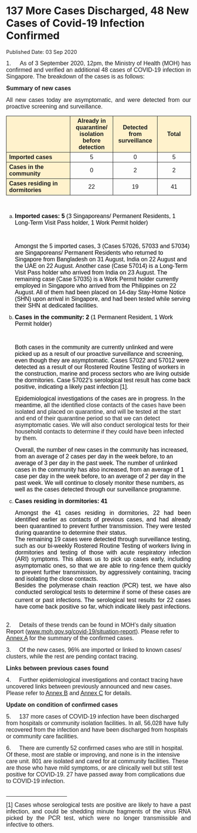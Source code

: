 <html>
    <meta http-equiv="Content-Type" content="text/html; charset=utf-8"/>
    <meta charset="utf-8"/>
    <title>137 More Cases Discharged, 48 New Cases of Covid-19 Infection Confirmed</title>
    <body><h1>137 More Cases Discharged, 48 New Cases of Covid-19 Infection Confirmed</h1>
    <p>Published Date: 03 Sep 2020</p> <p style="text-align: justify;"><span style="font-family: Arial; font-size: 16px;"><span>1.&nbsp; &nbsp; &nbsp;As of 3 September 2020, 12pm, the Ministry of Health (MOH) has confirmed and verified an additional 48</span></span><span style="font-family: Arial; font-size: 16px;"><span><span> </span></span></span><span style="font-family: Arial; font-size: 16px;"><span><span>cases of COVID-19 infection in Singapore</span></span></span><span style="font-family: Arial; font-size: 16px;"><span>. The breakdown of the cases is as follows:</span></span><span style="font-family: Arial; font-size: 16px;"></span></p> <p style="margin-left: 0cm; text-align: justify;"><span style="font-family: Arial; font-size: 16px;"><span><strong>Summary of new cases</strong></span></span></p> <p style="margin-left: 0cm; text-align: justify;"><span style="font-family: Arial; font-size: 16px;">All new cases today are asymptomatic, and were detected from our proactive screening and surveillance.</span><span style="font-family: Arial; font-size: 16px;"></span></p> <table border="1" cellspacing="0" cellpadding="0" style="border: none;"> <tbody><tr> <td width="241" valign="top" style="background: rgb(255, 242, 204); width: 180.45pt; padding: 0cm 5.4pt; border-style: solid; border-width: 1pt; text-align: left;"> <p style="margin: 3pt 0cm;"><span style="font-family: Arial; font-size: 16px;">&nbsp;</span></p> </td> <td width="120" style="background: rgb(255, 242, 204); width: 90.1pt; padding: 0cm 5.4pt; border-left: none; border-top-style: solid; border-right-style: solid; border-bottom-style: solid; text-align: left;"> <p align="center" style="margin: 3pt 0cm; text-align: center;"><span style="font-family: Arial; font-size: 16px;"><span><span><strong>Already in quarantine/ isolation before detection </strong></span></span></span></p> </td> <td width="120" style="background: rgb(255, 242, 204); width: 90.1pt; padding: 0cm 5.4pt; border-left: none; border-top-style: solid; border-right-style: solid; border-bottom-style: solid; text-align: left;"> <p align="center" style="margin: 3pt 0cm; text-align: center;"><span style="font-family: Arial; font-size: 16px;"><span><span><strong>Detected from surveillance </strong></span></span></span></p> </td> <td width="120" style="background: rgb(255, 242, 204); width: 90.15pt; padding: 0cm 5.4pt; border-left: none; border-top-style: solid; border-right-style: solid; border-bottom-style: solid; text-align: left;"> <p align="center" style="margin: 3pt 0cm; text-align: center;"><span style="font-family: Arial; font-size: 16px;"><span><span><strong>Total</strong></span></span></span></p> </td> </tr> <tr> <td width="241" valign="top" style="background: rgb(255, 242, 204); width: 180.45pt; padding: 0cm 5.4pt; border-top: none; border-right-style: solid; border-bottom-style: solid; border-left-style: solid; text-align: left;"> <p style="margin: 3pt 0cm;"><span style="font-family: Arial; font-size: 16px;"><span><span><strong>Imported cases</strong></span></span></span></p> </td> <td width="120" style="width: 90.1pt; padding: 0cm 5.4pt; border-top: none; border-left: none; border-right-style: solid; border-bottom-style: solid; text-align: left;"> <p align="center" style="margin: 3pt 0cm; text-align: center;"><span style="font-family: Arial; font-size: 16px;"><span><span>5</span></span></span></p> </td> <td width="120" style="width: 90.1pt; padding: 0cm 5.4pt; border-top: none; border-left: none; border-right-style: solid; border-bottom-style: solid; text-align: left;"> <p align="center" style="margin: 3pt 0cm; text-align: center;"><span style="font-family: Arial; font-size: 16px;"><span><span>0</span></span></span></p> </td> <td width="120" style="width: 90.15pt; padding: 0cm 5.4pt; border-top: none; border-left: none; border-right-style: solid; border-bottom-style: solid; text-align: left;"> <p align="center" style="margin: 3pt 0cm; text-align: center;"><span style="font-family: Arial; font-size: 16px;"><span><span>5</span></span></span></p> </td> </tr> <tr> <td width="241" valign="top" style="background: rgb(255, 242, 204); width: 180.45pt; padding: 0cm 5.4pt; border-top: none; border-right-style: solid; border-bottom-style: solid; border-left-style: solid; text-align: left;"> <p style="margin: 3pt 0cm;"><span style="font-family: Arial; font-size: 16px;"><span><span><strong>Cases in the community </strong></span></span></span></p> </td> <td width="120" style="width: 90.1pt; padding: 0cm 5.4pt; border-top: none; border-left: none; border-right-style: solid; border-bottom-style: solid; text-align: left;"> <p align="center" style="margin: 3pt 0cm; text-align: center;"><span style="font-family: Arial; font-size: 16px;"><span><span>0</span></span></span></p> </td> <td width="120" style="width: 90.1pt; padding: 0cm 5.4pt; border-top: none; border-left: none; border-right-style: solid; border-bottom-style: solid; text-align: left;"> <p align="center" style="margin: 3pt 0cm; text-align: center;"><span style="font-family: Arial; font-size: 16px;"><span><span>2</span></span></span></p> </td> <td width="120" style="width: 90.15pt; padding: 0cm 5.4pt; border-top: none; border-left: none; border-right-style: solid; border-bottom-style: solid; text-align: left;"> <p align="center" style="margin: 3pt 0cm; text-align: center;"><span style="font-family: Arial; font-size: 16px;"><span><span>2</span></span></span></p> </td> </tr> <tr> <td width="241" valign="top" style="background: rgb(255, 242, 204); width: 180.45pt; padding: 0cm 5.4pt; border-top: none; border-right-style: solid; border-bottom-style: solid; border-left-style: solid; text-align: left;"> <p style="margin: 3pt 0cm;"><span style="font-family: Arial; font-size: 16px;"><span><span><strong>Cases residing in dormitories </strong></span></span></span></p> </td> <td width="120" style="width: 90.1pt; padding: 0cm 5.4pt; border-top: none; border-left: none; border-right-style: solid; border-bottom-style: solid; text-align: left;"> <p align="center" style="margin: 3pt 0cm; text-align: center;"><span style="font-family: Arial; font-size: 16px;"><span><span>22</span></span></span></p> </td> <td width="120" style="width: 90.1pt; padding: 0cm 5.4pt; border-top: none; border-left: none; border-right-style: solid; border-bottom-style: solid; text-align: left;"> <p align="center" style="margin: 3pt 0cm; text-align: center;"><span style="font-family: Arial; font-size: 16px;"><span><span>19</span></span></span></p> </td> <td width="120" style="width: 90.15pt; padding: 0cm 5.4pt; border-top: none; border-left: none; border-right-style: solid; border-bottom-style: solid; text-align: left;"> <p align="center" style="margin: 3pt 0cm; text-align: center;"><span style="font-family: Arial; font-size: 16px;"><span><span>41</span></span></span></p> </td> </tr> </tbody></table> <p style="margin-left: 0cm; text-align: justify;"><span style="font-family: Arial; font-size: 16px;"><span>&nbsp;</span></span></p> <ol style="list-style-type: lower-alpha;"><li><span style="font-family: Arial; font-size: 16px;"><span><strong><span style="color: windowtext;">Imported cases: 5 </span></strong></span></span><span style="font-family: Arial; font-size: 16px;"><span><span><span style="color: windowtext;">(3 Singaporeans/ Permanent Residents, 1 Long-Term Visit Pass holder, 1 Work Permit holder)</span></span></span></span><p><span style="font-family: Arial; font-size: 16px;"><span><span><span style="color: windowtext;">&nbsp;</span></span></span></span></p><p><span style="font-family: Arial; font-size: 16px;"><span><span><span><span style="color: windowtext;">Amongst the 5 imported cases, 3 (Cases </span></span></span></span></span><span style="font-family: Arial; font-size: 16px;"><span><span><span><span><span style="color: windowtext;">57026, </span></span></span></span></span></span><span style="font-family: Arial; font-size: 16px;"><span><span><span><span><span style="color: windowtext;">57033 </span></span></span></span></span></span><span style="font-family: Arial; font-size: 16px;"><span><span><span><span><span style="color: windowtext;">and </span></span></span></span></span></span><span style="font-family: Arial; font-size: 16px;"><span><span><span><span><span style="color: windowtext;">57034) are</span></span></span></span></span></span><span style="font-family: Arial; font-size: 16px;"><span><span><span><span><span style="color: windowtext;"> <span>Singaporeans/ Permanent Residents who returned to Singapore from Bangladesh on 31 August, India on 22 August and the UAE on 22 August. Another case (Case </span></span></span></span></span></span></span><span style="font-family: Arial; font-size: 16px;"><span><span><span><span><span style="color: windowtext;">57014) is a Long-Term Visit Pass holder who arrived from India on 23 August. The remaining case (Case 57035) is a </span></span></span></span></span></span><span style="font-family: Arial; font-size: 16px;"><span><span><span><span><span style="color: windowtext;">Work Permit holder currently employed in Singapore who arrived from the Philippines on 22 August. All of them</span></span></span></span></span></span><span style="font-family: Arial; font-size: 16px;"><span><span><span><span><span style="color: windowtext;"> had been placed on 14-day Stay-Home Notice (SHN) upon arrival in Singapore, and had been tested while serving their SHN at dedicated facilities.</span></span></span></span></span></span><span style="font-family: Arial; font-size: 16px;"><span><span><span><span><span style="color: windowtext;"> </span></span></span></span></span></span></p><p><span style="font-family: Arial; font-size: 16px;"></span></p></li><li><span style="font-family: Arial; font-size: 16px;"><span><span><span><strong><span style="color: windowtext;">Cases in the community: 2 </span></strong></span></span></span></span><span style="font-family: Arial; font-size: 16px;"><span><span><span><span><span style="color: windowtext;">(1 Permanent Resident, 1 Work Permit holder)</span></span></span></span></span></span><p><span style="font-family: Arial; font-size: 16px;"><span><span><span><span>&nbsp;</span></span></span></span></span></p><p><span style="font-family: Arial; font-size: 16px;"><span><span><span><span><span><span><span><span><span><span style="color: windowtext;">Both cases in the community are currently unlinked and were picked up as a result of our proactive surveillance and screening, even though they are asymptomatic. Cases </span></span></span></span></span></span></span></span></span></span></span><span style="font-family: Arial; font-size: 16px;"><span><span><span><span><span><span><span><span><span><span><span style="color: windowtext;">57022 and 57012 were </span></span></span></span></span></span></span></span></span></span></span></span><span style="font-family: Arial; font-size: 16px;"><span><span><span><span><span><span><span><span><span><span><span style="color: black;">detected <span class="null1">as a result of </span>our </span></span></span></span></span></span></span></span></span></span></span></span><span style="font-family: Arial; font-size: 16px;"><span><span><span><span><span><span><span><span><span><span><span style="color: windowtext;">Rostered Routine Testing </span></span></span></span></span></span></span></span></span></span></span></span><span style="font-family: Arial; font-size: 16px;"><span><span><span><span><span><span><span><span><span><span><span style="color: black;">of workers in the </span></span></span></span></span></span></span></span></span></span></span></span><span style="font-family: Arial; font-size: 16px;"><span><span><span><span><span><span><span><span><span><span><span class="s2"><span style="color: windowtext;">construction, marine and process sectors</span></span></span></span></span></span></span></span></span></span></span></span></span><span style="font-family: Arial; font-size: 16px;"><span><span><span><span><span><span><span><span><span><span><span style="color: windowtext;"> </span></span></span></span></span></span></span></span></span></span></span></span><span style="font-family: Arial; font-size: 16px;"><span><span><span><span><span><span><span><span><span><span><span style="color: black;">who are living outside the dormitories</span></span></span></span></span></span></span></span></span></span></span></span><span style="font-family: Arial; font-size: 16px;"><span><span><span><span><span><span><span><span><span><span><span style="color: windowtext;">. Case </span></span></span></span></span></span></span></span></span></span></span></span><span style="font-family: Arial; font-size: 16px;"><span><span><span><span><span><span><span><span><span><span><span style="color: windowtext;">57022’s serological test result has come back positive, indicating a </span></span></span></span></span></span></span></span></span></span></span></span><span style="font-family: Arial; font-size: 16px;"><span><span><span><span><span><span><span><span><span><span><span style="color: windowtext;">likely past infection [1]</span></span></span></span></span></span></span></span></span></span></span></span><span style="font-family: Arial; font-size: 16px;"><span><span><span><span><span><span><span><span><span><span><span style="color: windowtext;">.</span></span></span></span></span></span></span></span></span></span></span></span></p><p><span style="font-family: Arial; font-size: 16px;"><span style="color: windowtext;">Epidemiological investigations of the cases are in progress. In the meantime, a</span></span><span style="font-family: Arial; font-size: 16px;">ll the identified close contacts of the cases have been isolated and placed on quarantine, and will be tested at the start and end of their quarantine period so that we can detect asymptomatic cases. We will also conduct serological tests for their household contacts to determine if they could have been infected by them.</span><span style="font-family: Arial; font-size: 16px;"></span><br></p><p><span style="font-family: Arial; font-size: 16px;"><span style="color: windowtext;">Overall, the number of new cases in the community has increased, from an average of 2 cases per day in the week before, to an average of 3 per day in the past week. </span></span><span style="font-family: Arial; font-size: 16px;"><span style="color: windowtext;">The </span></span><span style="font-family: Arial; font-size: 16px;"><span style="color: windowtext;">number of unlinked cases in the community has also increased</span></span><span style="font-family: Arial; font-size: 16px;"><span style="color: windowtext;">, from an average of 1 case per day in the week before, to an average of 2 per day in the past week</span></span><span style="font-family: Arial; font-size: 16px;"><span style="color: windowtext;">.&nbsp;</span></span><span style="font-family: Arial; font-size: 16px;"><span style="color: windowtext;">We will continue to closely monitor these numbers, as well as the cases detected through our surveillance programme.</span></span><span style="font-family: Arial; font-size: 16px;"></span><br></p></li><li><span style="font-family: Arial; font-size: 16px;"><span><span><strong><span style="color: windowtext;">Cases residing in dormitories: 41</span></strong></span></span></span></li></ol> <p style="margin: 0cm 0cm 0.0001pt 36pt; text-align: justify;"><span style="font-family: Arial; font-size: 16px;"><span><span><span style="color: windowtext;"></span></span></span></span></p> <p style="margin: 0cm 0cm 0.0001pt 18pt; text-align: justify;"><span style="font-family: Arial; font-size: 16px;"><span><span><span style="color: windowtext;">Amongst the 41 cases residing in dormitories, 22 had been identified earlier as contacts of previous cases, and had already been quarantined to prevent further transmission. They were tested during quarantine to determine their status. </span></span></span></span><span style="font-family: Arial; font-size: 16px;"><span><span><span style="color: windowtext;"><span></span></span></span></span></span></p> <p style="margin: 0cm 0cm 0.0001pt 18pt; text-align: justify;"><span style="font-family: Arial; font-size: 16px;"><span><span><span style="color: windowtext;"></span></span></span></span></p> <p style="margin: 0cm 0cm 0.0001pt 18pt; text-align: justify;"><span style="font-family: Arial; font-size: 16px;"><span><span><span style="color: windowtext;">The remaining 19 cases were detected through surveillance testing, such as our bi-weekly Rostered Routine Testing of workers living in dormitories and testing of those with acute respiratory infection (ARI) symptoms. This allows us to pick up cases early, including asymptomatic ones, so that we are able to ring-fence them quickly to prevent further transmission, by aggressively containing, tracing and isolating the close contacts.<br></span></span></span></span><span style="text-align: left; font-family: Arial; font-size: 16px;"></span></p> <p style="margin: 0cm 0cm 0.0001pt 18pt; text-align: justify;"><span style="font-family: Arial; font-size: 16px;"><span><span><span style="color: windowtext;">Besides the polymerase chain reaction (PCR) test, we have also conducted serological tests to determine if some of these cases are current or past infections.<sup style=""> </sup>The serological test results for 22 cases have come back positive so far, which indicate likely past infections.</span></span></span></span></p> <h3 style="margin: 0cm 0cm 0.0001pt 18pt; text-align: justify;"><span style="font-family: Arial; font-size: 16px;"><span><span><span style="color: windowtext;">&nbsp;</span></span></span></span></h3> <p><span style="font-family: Arial; font-size: 16px;"><span style="font-family: Arial;"><span>2.&nbsp; &nbsp; &nbsp;Details of these trends can be found in MOH’s daily situation Report</span></span><span style="font-family: Arial;"><span><span> (</span></span></span><a href="http://www.moh.gov.sg/covid-19/situation-report"><span><span><span>www.moh.gov.sg/covid-19/situation-report</span></span></span></a><span><span><span>). Please refer to <u><a href="/docs/librariesprovider5/default-document-library/annex-a0f7a9d2c7dc84927b010182dc0290ceb.pdf?sfvrsn=eec2b1ac_0" title="Annex A">Annex A</a></u> for the summary of the confirmed cases. </span></span></span></span></p><p><span style="font-family: Arial; font-size: 16px;"><span style="font-family: Arial;"><span><span>3.&nbsp; &nbsp; &nbsp;</span></span></span><span style="font-family: Arial;">Of the new cases, 96% are imported or linked to known cases/ clusters, while the rest are pending contact tracing</span><span style="font-family: Arial;">.</span></span></p><p><p><span style="font-family: Arial; font-size: 16px;"><strong>Links between previous cases found</strong></span></p><p><span style="font-family: Arial; font-size: 16px;"><span style="font-family: Arial;">4.&nbsp; &nbsp; &nbsp;</span><span style="font-family: Arial;">Further epidemiological investigations and contact tracing have uncovered links between previously announced and new cases. Please refer to <u><a href="/docs/librariesprovider5/default-document-library/annex-bcb03a02fc092493d9cd75b5d1a9c75bc.pdf?sfvrsn=cd865abf_0" title="Annex B">Annex B</a></u> and <u><a href="/docs/librariesprovider5/default-document-library/annex-cfc69ce3cd55e4e2993f8f3e00313f47d.pdf?sfvrsn=c6089d44_0" title="Annex C">Annex C</a></u> for detai</span><span style="font-family: Arial;">ls.</span><strong></strong></span></p></p><p><p><span style="font-family: Arial; font-size: 16px;"><strong>Update on condition of confirmed cases</strong></span></p></p><p><span style="font-family: Arial; font-size: 16px;">5.&nbsp; &nbsp; &nbsp;137 more cases of COVID-19 infection have been discharged from hospitals or community isolation facilities. In all, 56,028 have fully recovered from the infection and have been discharged from hospitals or community care facilities.</span><span style="font-family: Arial; font-size: 16px;"></span></p><span style="font-family: Arial; font-size: 16px;"> 6.&nbsp; &nbsp; &nbsp;There are currently 52 confirmed cases who are still in hospital. Of these, most are stable or improving, and none is in the intensive care unit. 801 are isolated and cared for at community facilities. These are those who have mild symptoms, or are clinically well but still test positive for COVID-19. 27 have passed away from complications due to COVID-19 infection. </span><div><span style="font-family: Arial; font-size: 16px;"><br clear="all"> </span><hr align="left" size="1" width="33%"> <div id="ftn1"> <p style="text-align: justify;"><span style="font-family: Arial; font-size: 16px;"><span style="font-family: Arial;">[</span>1] Cases whose serological tests are positive are likely to have a past infection, and could be shedding minute fragments of the virus RNA picked by the PCR test, which were no longer transmissible and infective to others.</span></p> </div> </div></body>
</html>